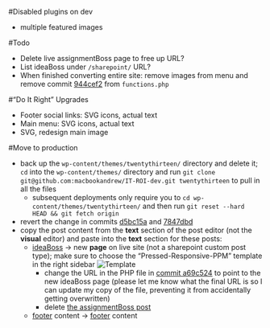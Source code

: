 #Disabled plugins on dev
 - multiple featured images

#Todo
 - Delete live assignmentBoss page to free up URL?
 - List ideaBoss under `/sharepoint/` URL?
 - When finished converting entire site: remove images from menu and remove commit [944cef2](https://github.com/macbookandrew/IT-ROI-dev/commit/944cef2) from `functions.php`

#“Do It Right” Upgrades
 - Footer social links: SVG icons, actual text
 - Main menu: SVG icons, actual text
 - SVG, redesign main image
 
#Move to production
 - back up the `wp-content/themes/twentythirteen/` directory and delete it; `cd` into the `wp-content/themes/` directory and run `git clone git@github.com:macbookandrew/IT-ROI-dev.git twentythirteen` to pull in all the files
     - subsequent deployments only require you to `cd wp-content/themes/twentythirteen/` and then run `git reset --hard HEAD && git fetch origin`
 - revert the change in commits [d5bc15a](https://github.com/macbookandrew/IT-ROI-dev/commit/d5bc15a) and [7847dbd](https://github.com/macbookandrew/IT-ROI-dev/commit/7847dbd)
 - copy the post content from the **text** section of the post editor (not the **visual** editor) and paste into the **text** section for these posts:
    - [ideaBoss](https://dev.itroisolutions.com/wp-admin/post.php?post=3149&action=edit) &rarr; new **page** on live site (not a sharepoint custom post type); make sure to choose the “Pressed-Responsive-PPM” template in the right sidebar
    ![Template](https://www.evernote.com/shard/s26/sh/daeeba1b-1ca3-433f-8b9b-098be388c3f4/247eeacbe2aaa93f1c79e52428c49aa1/res/2e044d7c-1832-4119-9dcc-4d5161229ea1/skitch.png?resizeSmall&width=832)
        - change the URL in the PHP file in [commit a69c524](https://github.com/macbookandrew/IT-ROI-dev/commit/a69c524) to point to the new ideaBoss page (please let me know what the final URL is so I can update my copy of the file, preventing it from accidentally getting overwritten)
        - delete [the assignmentBoss post](https://itroisolutions.com/wp-admin/post.php?post=1145&action=edit)
    - [footer](https://dev.itroisolutions.com/wp-admin/post.php?post=113&action=edit) content &rarr; [footer](https://itroisolutions.com/wp-admin/post.php?post=113&action=edit) content